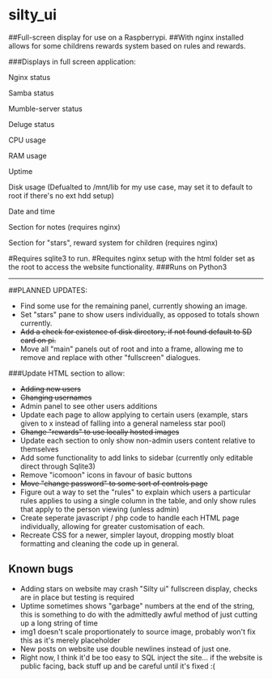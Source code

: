# silty_ui
##Full-screen display for use on a Raspberrypi.
##With nginx installed allows for some childrens rewards system based on rules and rewards.

###Displays in full screen application:

Nginx status

Samba status

Mumble-server status

Deluge status

CPU usage

RAM usage

Uptime

Disk usage (Defualted to /mnt/lib for my use case, may set it to default to root if there's no ext hdd setup)

Date and time

Section for notes (requires nginx)

Section for "stars", reward system for children (requires nginx)

#Requires sqlite3 to run.
#Requites nginx setup with the html folder set as the root to access the website functionality.
###Runs on Python3

***
##PLANNED UPDATES:

* Find some use for the remaining panel, currently showing an image.  
* Set "stars" pane to show users individually, as opposed to totals shown currently.  
* ~~Add a check for existence of disk directory, if not found default to SD card on pi.~~  
* Move all "main" panels out of root and into a frame, allowing me to remove and replace with other "fullscreen" dialogues.  

###Update HTML section to allow:
* ~~Adding new users~~  
* ~~Changing usernames~~  
* Admin panel to see other users additions  
* Update each page to allow applying to certain users (example, stars given to x instead of falling into a general nameless star pool)
* ~~Change "rewards" to use locally hosted images~~  
* Update each section to only show non-admin users content relative to themselves  
* Add some functionality to add links to sidebar (currently only editable direct through Sqlite3)  
* Remove "icomoon" icons in favour of basic buttons  
* ~~Move "change password" to some sort of controls page~~  
* Figure out a way to set the "rules" to explain which users a particular rules applies to using a single column in the table, and only show rules that apply to the person viewing (unless admin)  
* Create seperate javascript / php code to handle each HTML page individually, allowing for greater customisation of each.  
* Recreate CSS for a newer, simpler layout, dropping mostly bloat formatting and cleaning the code up in general.  

## Known bugs

* Adding stars on website may crash "Silty ui" fullscreen display, checks are in place but testing is required  
* Uptime sometimes shows "garbage" numbers at the end of the string, this is something to do with the admittedly awful method of just cutting up a long string of time  
* img1 doesn't scale proportionately to source image, probably won't fix this as it's merely placeholder  
* New posts on website use double newlines instead of just one.  
* Right now, I think it'd be too easy to SQL inject the site... if the website is public facing, back stuff up and be careful until it's fixed :(
